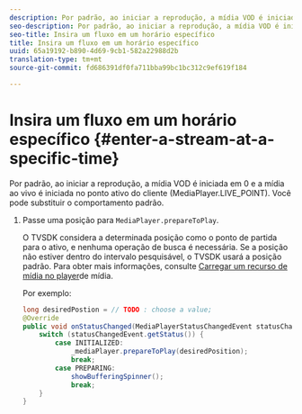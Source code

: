 ```yaml
---
description: Por padrão, ao iniciar a reprodução, a mídia VOD é iniciada em 0 e a mídia ao vivo é iniciada no ponto ativo do cliente (MediaPlayer.LIVE_POINT). Você pode substituir o comportamento padrão.
seo-description: Por padrão, ao iniciar a reprodução, a mídia VOD é iniciada em 0 e a mídia ao vivo é iniciada no ponto ativo do cliente (MediaPlayer.LIVE_POINT). Você pode substituir o comportamento padrão.
seo-title: Insira um fluxo em um horário específico
title: Insira um fluxo em um horário específico
uuid: 65a19192-b890-4d69-9cb1-582a22988d2b
translation-type: tm+mt
source-git-commit: fd686391df0fa711bba99bc1bc312c9ef619f184

---
```



# Insira um fluxo em um horário específico {#enter-a-stream-at-a-specific-time}

Por padrão, ao iniciar a reprodução, a mídia VOD é iniciada em 0 e a mídia ao vivo é iniciada no ponto ativo do cliente (MediaPlayer.LIVE_POINT). Você pode substituir o comportamento padrão.

1. Passe uma posição para `MediaPlayer.prepareToPlay`.

   O TVSDK considera a determinada posição como o ponto de partida para o ativo, e nenhuma operação de busca é necessária. Se a posição não estiver dentro do intervalo pesquisável, o TVSDK usará a posição padrão. Para obter mais informações, consulte [Carregar um recurso de mídia no player](../../../tvsdk-2.7-for-android/content-playback-options/mediaplayer-initialize-for-video/t-psdk-android-2.7-media-resource-load.md)de mídia.

   Por exemplo:

   ```java
   long desiredPostion = // TODO : choose a value; 
   @Override 
   public void onStatusChanged(MediaPlayerStatusChangedEvent statusChangedEvent) {   
       switch (statusChangedEvent.getStatus()) { 
           case INITIALIZED: 
               _mediaPlayer.prepareToPlay(desiredPosition); 
               break; 
           case PREPARING: 
               showBufferingSpinner(); 
               break; 
       } 
   }
   ```

